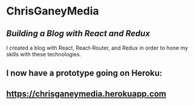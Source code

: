 # ChrisGaneyMedia

## *Building a Blog with React and Redux*

I created a blog with React, React-Router, and Redux in order to hone my skills with these technologies. 
	
## I now have a prototype going on Heroku:

## <a href="https://chrisganeymedia.herokuapp.com" target="_blank">https://chrisganeymedia.herokuapp.com</a>
